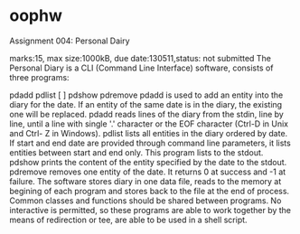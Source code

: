 oophw
=====

Assignment 004: Personal Dairy

marks:15, max size:1000kB, due date:130511,status: not submitted
The Personal Diary is a CLI (Command Line Interface) software, consists of three programs:

pdadd 
pdlist [ ]
pdshow 
pdremove 
pdadd is used to add an entity into the diary for the date. If an entity of the same date is in the diary, the existing one will be replaced. pdadd reads lines of the diary from the stdin, line by line, until a line with single '.' character or the EOF character (Ctrl-D in Unix and Ctrl- Z in Windows).
pdlist lists all entities in the diary ordered by date. If start and end date are provided through command line parameters, it lists entities between start and end only. This program lists to the stdout.
pdshow prints the content of the entity specified by the date to the stdout. 
pdremove removes one entity of the date. It returns 0 at success and -1 at failure.
The software stores diary in one data file, reads to the memory at begining of each program and stores back to the file at the end of process.
Common classes and functions should be shared between programs. No interactive is permitted, so these programs are able to work together by the means of redirection or tee, are able to be used in a shell script.

